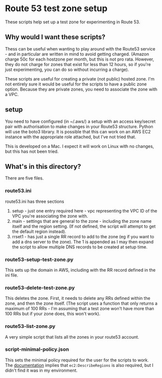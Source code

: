 # Route 53 test zone setup

These scripts help set up a test zone for experimenting in Route 53.   

## Why would I want these scripts?

Thess can be useful when wanting to play around
with the Route53 service - and in particular are written in mind to avoid getting charged.   (Amazon charge 50c for each hostzone per
month, but this is not pro rata.   However, they do not charge for zones that exist for less than 12 hours, so if you're
just experimenting, you can do so without incurring a charge).

These scripts are useful for creating a private (not public) hosted zone.   I'm not entirely sure it would be useful for
the scripts to have a public zone option.    Because they are private zones, you need to associate the zone with a VPC.

## setup

You need to have configured (in ~/.aws/) a setup with an access key/secret pair with authorisation to make changes in your Route53
structure.    Python will use the boto3 library.    It is possible that this can work on an AWS EC2 instance with the appropriate role
attached, but I've not tried that.

This is developed on a Mac.   I expect it will work on Linux with no changes, but this has not been tried.

## What's in this directory?

There are five files.

### route53.ini

route53.ini has three sections

1. setup - just one entry required here - vpc representing the VPC ID of the VPC you're associating the zone with.
2. main - settings that are general to the zone - including the zone name itself and the region setting.   (If not defined, the 
script will attempt to get the default region instead).
3. rrset1 - has just a single RR record to add to the zone (eg if you want to add a dns server to the zone).   The 1 is appended
as I may then expand the script to allow multiple DNS records to be created at setup time.

### route53-setup-test-zone.py

This sets up the domain in AWS, including with the RR record defined in the ini file.

### route53-delete-test-zone.py

This deletes the zone.   First, it needs to delete any RRs defined within the zone, and then the zone itself.   (The script uses
a function that only returns a maximum of 100 RRs - I'm assuming that a test zone won't have more than 100 RRs but if your zone does,
this won't work).

### route53-list-zone.py

A very simple script that lists all the zones in your route53 account.

### script-minimal-policy.json

This sets the minimal policy required for the user for the scripts to work. The 
[documentation](http://docs.aws.amazon.com/Route53/latest/DeveloperGuide/r53-api-permissions-ref.html#required-permissions-private-hosted-zones)
implies that `ec2:DescribeRegions` is also required, but I didn't find it was in my environment.

